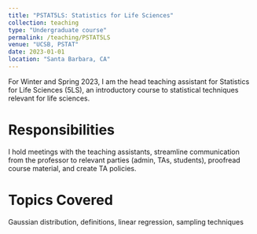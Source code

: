 ```yaml
---
title: "PSTAT5LS: Statistics for Life Sciences"
collection: teaching
type: "Undergraduate course"
permalink: /teaching/PSTAT5LS
venue: "UCSB, PSTAT"
date: 2023-01-01
location: "Santa Barbara, CA"
---
```


For Winter and Spring 2023, I am the head teaching assistant for Statistics for Life Sciences (5LS), an introductory course to statistical techniques relevant for life sciences.

Responsibilities
======
I hold meetings with the teaching assistants, streamline communication from the professor to relevant parties (admin, TAs, students), proofread course material, and create TA policies.

Topics Covered
======
Gaussian distribution, definitions, linear regression, sampling techniques
